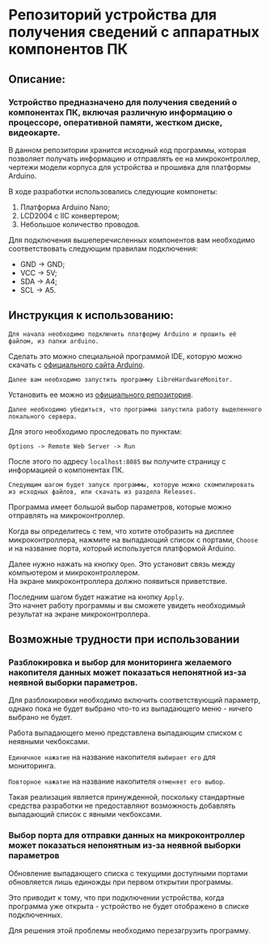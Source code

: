 <h1> Репозиторий устройства для получения сведений с аппаратных компонентов ПК </h1>

## Описание:

### Устройство предназначено для получения сведений о компонентах ПК, включая различную информацию о процессоре, оперативной памяти, жестком диске, видеокарте.

В данном репозитории хранится исходный код программы, которая позволяет получать информацию и отправлять ее на микроконтроллер, чертежи модели корпуса для устройства и прошивка для платформы Arduino.

В ходе разработки использовались следующие компонеты:

1. Платформа Arduino Nano;
2. LCD2004 с IIC конвертером;
3. Небольшое количество проводов.

Для подключения вышеперечисленных компонентов вам необходимо соответствовать следующим правилам подключения: 

- GND -> GND;
- VCC -> 5V;
- SDA -> A4;
- SCL -> A5.

## Инструкция к использованию:

    Для начала необходимо подключить платформу Arduino и прошить её файлом, из папки arduino. 
    
Сделать это можно специальной программой IDE, которую можно скачать с [официального сайта Arduino](https://www.arduino.cc/en/software/).

    Далее вам необходимо запустить программу LibreHardwareMonitor.

Установить ее можно из [официального репозитория](https://github.com/LibreHardwareMonitor/LibreHardwareMonitor).

    Далее необходимо убедиться, что программа запустила работу выделенного локального сервера.

Для этого необходимо проследовать по пунктам:

    Options -> Remote Web Server -> Run

После этого по адресу `localhost:8085` вы получите страницу с информацией о компонентах ПК.

    Следующим шагом будет запуск программы, которую можно скомпилировать из исходных файлов, или скачать из раздела Releases.

Программа имеет большой выбор параметров, которые можно отправлять на микроконтроллер.

Когда вы определитесь с тем, что хотите отобразить на дисплее микроконтроллера, нажмите на выпадающий список с портами, `Choose` и на название порта, который используется платформой Arduino.

Далее нужно нажать на кнопку `Open`. Это установит связь между компьютером и микроконтроллером. <br/> 
На экране микроконтроллера должно появиться приветствие.

Последним шагом будет нажатие на кнопку `Apply`. <br/>
Это начнет работу программы и вы сможете увидеть необходимый результат на экране микроконтроллера.

## Возможные трудности при использовании

### Разблокировка и выбор для мониторинга желаемого накопителя данных может показаться непонятной из-за неявной выборки параметров.

Для разблокировки необходимо включить соответствующий параметр, однако пока не будет выбрано что-то из выпадающего меню - ничего выбрано не будет.

Работа выпадающего меню представлена выпадающим списком с неявными чекбоксами. <br/>

`Единичное нажатие` на название накопителя `выбирает его` для мониторинга. <br/>

`Повторное нажатие` на название накопителя `отменяет его выбор`.

Такая реализация является принужденной, поскольку стандартные средства разработки не предоставляют возможность добавлять выпадающий список с явными чекбоксами.

### Выбор порта для отправки данных на микроконтроллер может показаться непонятным из-за неявной выборки параметров

Обновление выпадающего списка с текущими доступными портами обновляется лишь единожды при первом открытии программы.

Это приводит к тому, что при подключении устройства, когда программа уже открыта - устройство не будет отображено в списке подключенных.

Для решения этой проблемы необходимо перезагрузить программу.
